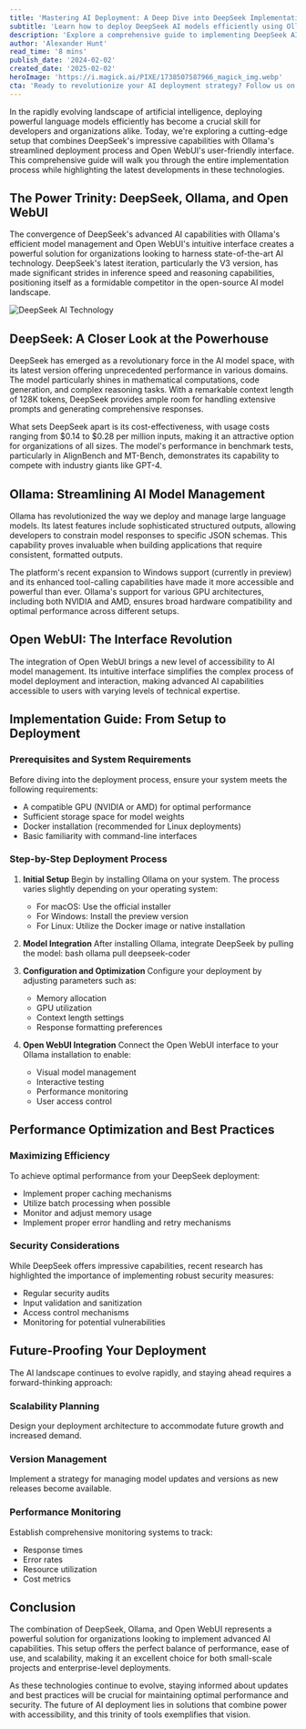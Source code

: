 ```yaml
---
title: 'Mastering AI Deployment: A Deep Dive into DeepSeek Implementation with Ollama and Open WebUI'
subtitle: 'Learn how to deploy DeepSeek AI models efficiently using Ollama and Open WebUI'
description: 'Explore a comprehensive guide to implementing DeepSeek AI models using Ollama and Open WebUI. Learn about system requirements, deployment steps, optimization techniques, and best practices for maintaining a robust AI infrastructure. This article covers everything from initial setup to future-proofing your deployment.'
author: 'Alexander Hunt'
read_time: '8 mins'
publish_date: '2024-02-02'
created_date: '2025-02-02'
heroImage: 'https://i.magick.ai/PIXE/1738507587966_magick_img.webp'
cta: 'Ready to revolutionize your AI deployment strategy? Follow us on LinkedIn for more cutting-edge insights and stay updated with the latest developments in AI implementation techniques.'
---
```


In the rapidly evolving landscape of artificial intelligence, deploying powerful language models efficiently has become a crucial skill for developers and organizations alike. Today, we're exploring a cutting-edge setup that combines DeepSeek's impressive capabilities with Ollama's streamlined deployment process and Open WebUI's user-friendly interface. This comprehensive guide will walk you through the entire implementation process while highlighting the latest developments in these technologies.

## The Power Trinity: DeepSeek, Ollama, and Open WebUI

The convergence of DeepSeek's advanced AI capabilities with Ollama's efficient model management and Open WebUI's intuitive interface creates a powerful solution for organizations looking to harness state-of-the-art AI technology. DeepSeek's latest iteration, particularly the V3 version, has made significant strides in inference speed and reasoning capabilities, positioning itself as a formidable competitor in the open-source AI model landscape.

![DeepSeek AI Technology](https://images.magick.ai/ai-deployment-header.jpg)

## DeepSeek: A Closer Look at the Powerhouse

DeepSeek has emerged as a revolutionary force in the AI model space, with its latest version offering unprecedented performance in various domains. The model particularly shines in mathematical computations, code generation, and complex reasoning tasks. With a remarkable context length of 128K tokens, DeepSeek provides ample room for handling extensive prompts and generating comprehensive responses.

What sets DeepSeek apart is its cost-effectiveness, with usage costs ranging from $0.14 to $0.28 per million inputs, making it an attractive option for organizations of all sizes. The model's performance in benchmark tests, particularly in AlignBench and MT-Bench, demonstrates its capability to compete with industry giants like GPT-4.

## Ollama: Streamlining AI Model Management

Ollama has revolutionized the way we deploy and manage large language models. Its latest features include sophisticated structured outputs, allowing developers to constrain model responses to specific JSON schemas. This capability proves invaluable when building applications that require consistent, formatted outputs.

The platform's recent expansion to Windows support (currently in preview) and its enhanced tool-calling capabilities have made it more accessible and powerful than ever. Ollama's support for various GPU architectures, including both NVIDIA and AMD, ensures broad hardware compatibility and optimal performance across different setups.

## Open WebUI: The Interface Revolution

The integration of Open WebUI brings a new level of accessibility to AI model management. Its intuitive interface simplifies the complex process of model deployment and interaction, making advanced AI capabilities accessible to users with varying levels of technical expertise.

## Implementation Guide: From Setup to Deployment

### Prerequisites and System Requirements

Before diving into the deployment process, ensure your system meets the following requirements:
- A compatible GPU (NVIDIA or AMD) for optimal performance
- Sufficient storage space for model weights
- Docker installation (recommended for Linux deployments)
- Basic familiarity with command-line interfaces

### Step-by-Step Deployment Process

1. **Initial Setup**
   Begin by installing Ollama on your system. The process varies slightly depending on your operating system:
   - For macOS: Use the official installer
   - For Windows: Install the preview version
   - For Linux: Utilize the Docker image or native installation

2. **Model Integration**
   After installing Ollama, integrate DeepSeek by pulling the model:
   bash
   ollama pull deepseek-coder
   

3. **Configuration and Optimization**
   Configure your deployment by adjusting parameters such as:
   - Memory allocation
   - GPU utilization
   - Context length settings
   - Response formatting preferences

4. **Open WebUI Integration**
   Connect the Open WebUI interface to your Ollama installation to enable:
   - Visual model management
   - Interactive testing
   - Performance monitoring
   - User access control

## Performance Optimization and Best Practices

### Maximizing Efficiency

To achieve optimal performance from your DeepSeek deployment:
- Implement proper caching mechanisms
- Utilize batch processing when possible
- Monitor and adjust memory usage
- Implement proper error handling and retry mechanisms

### Security Considerations

While DeepSeek offers impressive capabilities, recent research has highlighted the importance of implementing robust security measures:
- Regular security audits
- Input validation and sanitization
- Access control mechanisms
- Monitoring for potential vulnerabilities

## Future-Proofing Your Deployment

The AI landscape continues to evolve rapidly, and staying ahead requires a forward-thinking approach:

### Scalability Planning
Design your deployment architecture to accommodate future growth and increased demand.

### Version Management
Implement a strategy for managing model updates and versions as new releases become available.

### Performance Monitoring
Establish comprehensive monitoring systems to track:
- Response times
- Error rates
- Resource utilization
- Cost metrics

## Conclusion

The combination of DeepSeek, Ollama, and Open WebUI represents a powerful solution for organizations looking to implement advanced AI capabilities. This setup offers the perfect balance of performance, ease of use, and scalability, making it an excellent choice for both small-scale projects and enterprise-level deployments.

As these technologies continue to evolve, staying informed about updates and best practices will be crucial for maintaining optimal performance and security. The future of AI deployment lies in solutions that combine power with accessibility, and this trinity of tools exemplifies that vision.